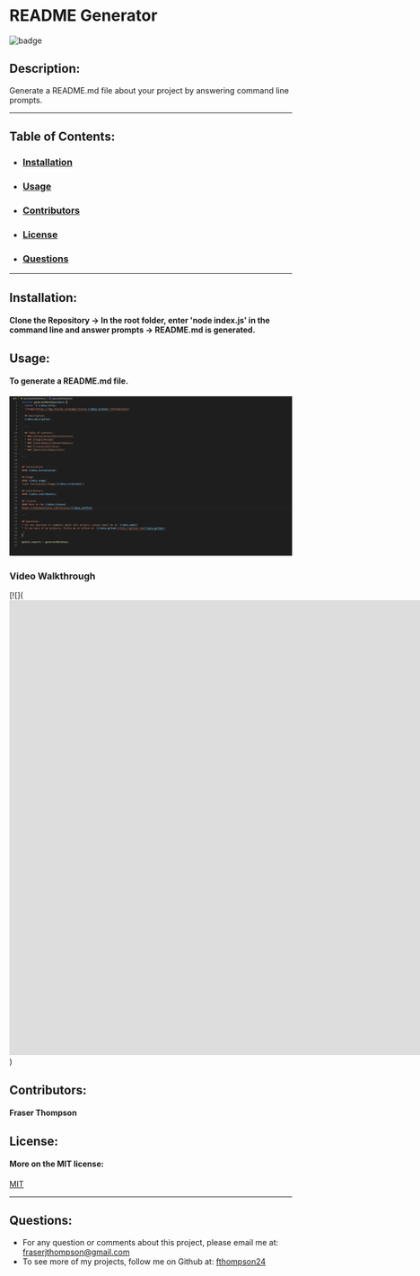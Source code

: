 # README Generator
  ![badge](https://img.shields.io/badge/license-MIT-informational)

  ## Description:
  Generate a README.md file about your project by answering command line prompts.

  ---

  ## Table of Contents:
  * ### [Installation](#installation)
  * ### [Usage](#usage)
  * ### [Contributors](#contributors)
  * ### [License](#license)
  * ### [Questions](#questions)

---

  
## Installation:
#### Clone the Repository -> In the root folder, enter 'node index.js' in the command line and answer prompts -> README.md is generated.

## Usage:
#### To generate a README.md file.
![alt text](assets/images/screenshot.PNG)

### Video Walkthrough
[![](<iframe width="1904" height="810" src="https://www.youtube.com/embed/ftpK2Ye9u0U" title="YouTube video player" frameborder="0" allow="accelerometer; autoplay; clipboard-write; encrypted-media; gyroscope; picture-in-picture" allowfullscreen></iframe>)

## Contributors:
#### Fraser Thompson

## License:
#### More on the MIT license:
[MIT](https://opensource.org/licenses/MIT)

---

## Questions:
* For any question or comments about this project, please email me at: fraserjthompson@gmail.com
* To see more of my projects, follow me on Github at: [fthompson24](http://github.com/fthompson24)
